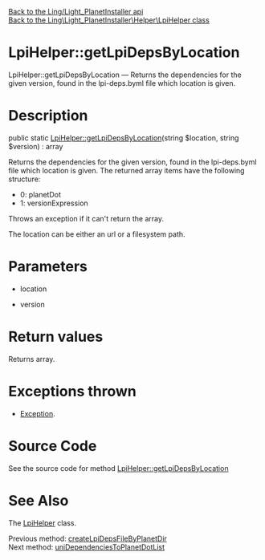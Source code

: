 [Back to the Ling/Light_PlanetInstaller api](https://github.com/lingtalfi/Light_PlanetInstaller/blob/master/doc/api/Ling/Light_PlanetInstaller.md)<br>
[Back to the Ling\Light_PlanetInstaller\Helper\LpiHelper class](https://github.com/lingtalfi/Light_PlanetInstaller/blob/master/doc/api/Ling/Light_PlanetInstaller/Helper/LpiHelper.md)


LpiHelper::getLpiDepsByLocation
================



LpiHelper::getLpiDepsByLocation — Returns the dependencies for the given version, found in the lpi-deps.byml file which location is given.




Description
================


public static [LpiHelper::getLpiDepsByLocation](https://github.com/lingtalfi/Light_PlanetInstaller/blob/master/doc/api/Ling/Light_PlanetInstaller/Helper/LpiHelper/getLpiDepsByLocation.md)(string $location, string $version) : array




Returns the dependencies for the given version, found in the lpi-deps.byml file which location is given.
The returned array items have the following structure:

- 0: planetDot
- 1: versionExpression

Throws an exception if it can't return the array.

The location can be either an url or a filesystem path.




Parameters
================


- location

    

- version

    


Return values
================

Returns array.


Exceptions thrown
================

- [Exception](http://php.net/manual/en/class.exception.php).&nbsp;







Source Code
===========
See the source code for method [LpiHelper::getLpiDepsByLocation](https://github.com/lingtalfi/Light_PlanetInstaller/blob/master/Helper/LpiHelper.php#L227-L251)


See Also
================

The [LpiHelper](https://github.com/lingtalfi/Light_PlanetInstaller/blob/master/doc/api/Ling/Light_PlanetInstaller/Helper/LpiHelper.md) class.

Previous method: [createLpiDepsFileByPlanetDir](https://github.com/lingtalfi/Light_PlanetInstaller/blob/master/doc/api/Ling/Light_PlanetInstaller/Helper/LpiHelper/createLpiDepsFileByPlanetDir.md)<br>Next method: [uniDependenciesToPlanetDotList](https://github.com/lingtalfi/Light_PlanetInstaller/blob/master/doc/api/Ling/Light_PlanetInstaller/Helper/LpiHelper/uniDependenciesToPlanetDotList.md)<br>

